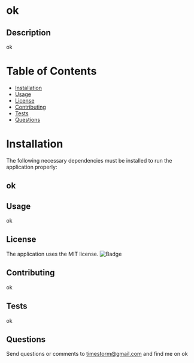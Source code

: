 
# ok

## Description

ok

# Table of Contents 
* [Installation](#installation)
* [Usage](#usage)
* [License](#license)
* [Contributing](#contributing)
* [Tests](#tests)
* [Questions](#questions)

# Installation
The following necessary dependencies must be installed to run the application properly:

## ok

## Usage
ok

 
  ## License
  The application uses the MIT license.
  ![Badge](https://img.shields.io/badge/License-MIT-blue.svg)
  

## Contributing
  
ok

## Tests
  
ok

## Questions
Send questions or comments to timestorm@gmail.com and find me on ok
